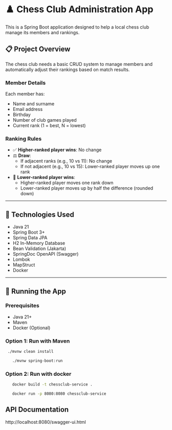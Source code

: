 
# ♟️ Chess Club Administration App

This is a Spring Boot application designed to help a local chess club manage its members and rankings.

## 📋 Project Overview

The chess club needs a basic CRUD system to manage members and automatically adjust their rankings based on match results.

### Member Details

Each member has:
- Name and surname
- Email address
- Birthday
- Number of club games played
- Current rank (1 = best, N = lowest)

### Ranking Rules

- ✅ **Higher-ranked player wins**: No change
- ⚖️ **Draw**:
    - If adjacent ranks (e.g., 10 vs 11): No change
    - If not adjacent (e.g., 10 vs 15): Lower-ranked player moves up one rank
- 🔽 **Lower-ranked player wins**:
    - Higher-ranked player moves one rank down
    - Lower-ranked player moves up by half the difference (rounded down)

---

## 🧪 Technologies Used

- Java 21
- Spring Boot 3+
- Spring Data JPA
- H2 In-Memory Database
- Bean Validation (Jakarta)
- SpringDoc OpenAPI (Swagger)
- Lombok
- MapStruct
- Docker

---

## 🚀 Running the App

### Prerequisites
- Java 21+
- Maven
- Docker (Optional)

### Option 1: Run with Maven

```bash
 ./mvnw clean install
```
```bash
   ./mvnw spring-boot:run
```

### Option 2: Run with docker

```bash
   docker build -t chessclub-service .
```
```bash
   docker run -p 8080:8080 chessclub-service
```

## API Documentation

http://localhost:8080/swagger-ui.html
